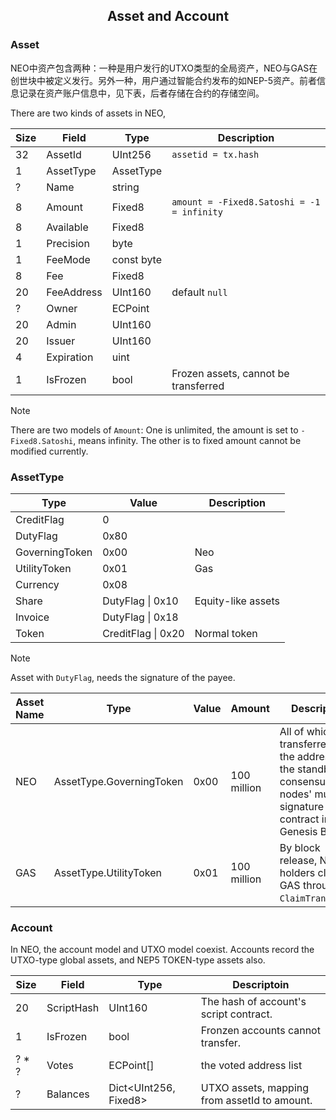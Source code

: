 <center><h2>Asset and Account</h2></center>

### **Asset**

NEO中资产包含两种：一种是用户发行的UTXO类型的全局资产，NEO与GAS在创世块中被定义发行。另外一种，用户通过智能合约发布的如NEP-5资产。前者信息记录在资产账户信息中，见下表，后者存储在合约的存储空间。

There are two kinds of assets in NEO, 

| Size | Field  | Type | Description |
|--|-------|------|------|
| 32  | AssetId | UInt256 | `assetid = tx.hash` |
| 1 | AssetType | AssetType | |
| ? | Name | string | |
| 8 | Amount  |Fixed8 |  `amount = -Fixed8.Satoshi = -1 = infinity`  |
| 8 | Available | Fixed8 |   |
| 1 | Precision | byte |   |
|1 | FeeMode | const byte |   |
| 8 | Fee  | Fixed8 |   |
| 20 | FeeAddress | UInt160 | default `null`   |
| ? | Owner  | ECPoint |   |
| 20 | Admin  | UInt160  |   |
| 20 | Issuer  | UInt160 |   |
| 4 | Expiration  | uint  |   |
| 1 | IsFrozen  | bool | Frozen assets, cannot be transferred  |

> [!NOTE]
> There are two models of `Amount`: One is unlimited, the amount is set to `-Fixed8.Satoshi`, means infinity. The other is to fixed amount cannot be modified currently.

### **AssetType**

| Type | Value | Description |
|-------|-----|----|
| CreditFlag | 0 |  |
| DutyFlag | 0x80 |  |
| GoverningToken | 0x00 | Neo |
| UtilityToken | 0x01 | Gas |
| Currency | 0x08 |  |
| Share | DutyFlag &#124; 0x10 | Equity-like assets |
| Invoice | DutyFlag &#124; 0x18 |  |
| Token | CreditFlag &#124; 0x20 | Normal token |

> [!NOTE]
>  Asset with `DutyFlag`, needs the signature of the payee. 

| Asset Name | Type | Value |  Amount | Description |
|-------|----|-----|-------|--------|
| NEO |  AssetType.GoverningToken | 0x00 | 100 million | All of which are transferred to the address of the standby consensus nodes' multi-signature contract in Genesis Block | 
| GAS | AssetType.UtilityToken | 0x01 | 100 million | By block release, NEO holders claim GAS through `ClaimTransacion`. |



### **Account**

In NEO, the account model and UTXO model coexist. Accounts record the UTXO-type global assets, and NEP5 TOKEN-type assets also.

| Size | Field  | Type | Descriptoin |
|--|-------|-----|------|
| 20  | ScriptHash  | UInt160 | The hash of account's script contract.  |
| 1 | IsFrozen  | bool |  Fronzen accounts cannot transfer.  |
| ? * ? | Votes  | ECPoint[] | the voted address list |
| ? | Balances  |Dict<UInt256, Fixed8> | UTXO assets, mapping from assetId to amount.  |

